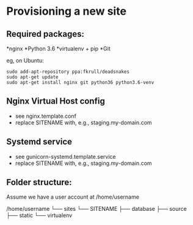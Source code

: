 Provisioning a new site
=======================

## Required packages:

*nginx
*Python 3.6
*virtualenv + pip
*Git

eg, on Ubuntu:

	sudo add-apt-repository ppa:fkrull/deadsnakes
	sudo apt-get update
	sudo apt-get install nginx git python36 python3.6-venv

## Nginx Virtual Host config

* see nginx.template.conf
* replace SITENAME with, e.g., staging.my-domain.com

## Systemd service

* see gunicorn-systemd.template.service
* replace SITENAME with, e.g., staging.my-domain.com

## Folder structure:
Assume we have a user account at /home/username

/home/username
└── sites
    └── SITENAME
	├── database
	├── source
	├── static
	└── virtualenv
